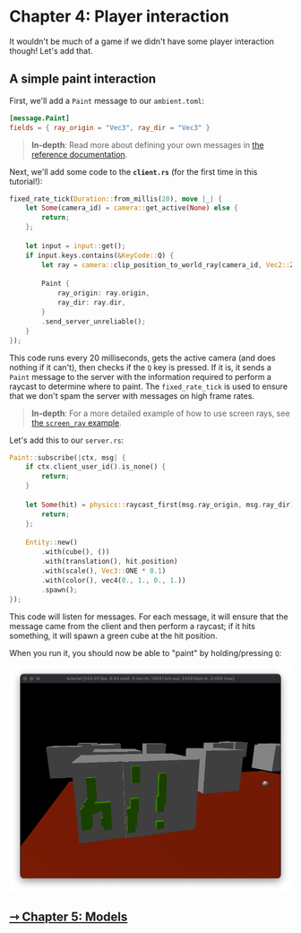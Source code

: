 # Chapter 4: Player interaction

It wouldn't be much of a game if we didn't have some player interaction though! Let's add that.

## A simple paint interaction

First, we'll add a `Paint` message to our `ambient.toml`:

```toml
[message.Paint]
fields = { ray_origin = "Vec3", ray_dir = "Vec3" }
```

> **In-depth**: Read more about defining your own messages in [the reference documentation](../../reference/messages.md).

Next, we'll add some code to the **`client.rs`** (for the first time in this tutorial!):

```rust
fixed_rate_tick(Duration::from_millis(20), move |_| {
    let Some(camera_id) = camera::get_active(None) else {
        return;
    };

    let input = input::get();
    if input.keys.contains(&KeyCode::Q) {
        let ray = camera::clip_position_to_world_ray(camera_id, Vec2::ZERO);

        Paint {
            ray_origin: ray.origin,
            ray_dir: ray.dir,
        }
        .send_server_unreliable();
    }
});
```

This code runs every 20 milliseconds, gets the active camera (and does nothing if it can't), then checks if the `Q` key is pressed. If it is, it sends a `Paint` message to the server with the information required to perform a raycast to determine where to paint. The `fixed_rate_tick` is used to ensure that we don't spam the server with messages on high frame rates.

> **In-depth**: For a more detailed example of how to use screen rays, see [the `screen_ray` example](https://github.com/AmbientRun/Ambient/tree/main/guest/rust/examples/intermediate/screen_ray).

Let's add this to our `server.rs`:

```rust
Paint::subscribe(|ctx, msg| {
    if ctx.client_user_id().is_none() {
        return;
    }

    let Some(hit) = physics::raycast_first(msg.ray_origin, msg.ray_dir) else {
        return;
    };

    Entity::new()
        .with(cube(), ())
        .with(translation(), hit.position)
        .with(scale(), Vec3::ONE * 0.1)
        .with(color(), vec4(0., 1., 0., 1.))
        .spawn();
});
```

This code will listen for messages. For each message, it will ensure that the message came from the client and then perform a raycast; if it hits something, it will spawn a green cube at the hit position.

When you run it, you should now be able to "paint" by holding/pressing `Q`:

![Paint](paint.png)

## [⇾ Chapter 5: Models](./5_models.md)
